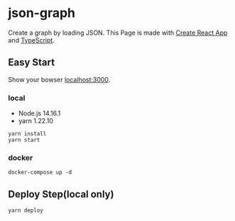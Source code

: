 # json-graph
Create a graph by loading JSON.
This Page is made with [Create React App](https://github.com/facebook/create-react-app) and [TypeScript](https://github.com/Microsoft/TypeScript).

## Easy Start

Show your bowser [localhost:3000](localhost:3000).

### local

- Node.js 14.16.1
- yarn 1.22.10

```
yarn install
yarn start
```

### docker

```
docker-compose up -d
```

## Deploy Step(local only)

```
yarn deploy
```